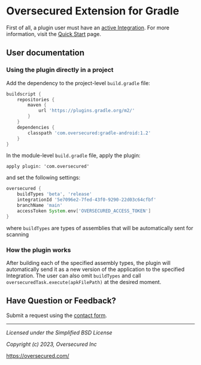 Oversecured Extension for Gradle
============================

First of all, a plugin user must have an [active Integration](https://oversecured.com/integrations). For more information, visit the [Quick Start](https://oversecured.com/docs/quick-start/) page.

User documentation
------------------

### Using the plugin directly in a project

Add the dependency to the project-level `build.gradle` file:

```gradle
buildscript {
    repositories {
        maven {
            url 'https://plugins.gradle.org/m2/'
        }
    }
    dependencies {
        classpath 'com.oversecured:gradle-android:1.2'
    }
}
```

In the module-level `build.gradle` file, apply the plugin:

```
apply plugin: 'com.oversecured'
```

and set the following settings:

```gradle
oversecured {
    buildTypes 'beta', 'release'
    integrationId '5e7096e2-7fed-43f0-9290-22d03c64cfbf'
    branchName 'main'
    accessToken System.env['OVERSECURED_ACCESS_TOKEN']
}
```

where `buildTypes` are types of assemblies that will be automatically sent for scanning


### How the plugin works

After building each of the specified assembly types, the plugin will automatically send it as a new version of the application to the specified Integration. The user can also omit `buildTypes` and call `oversecuredTask.execute(apkFilePath)` at the desired moment.

Have Question or Feedback?
--------------------------

Submit a request using the [contact form](https://support.oversecured.com/hc/en-us/requests/new).

---------------------------------------
*Licensed under the Simplified BSD License*

*Copyright (c) 2023, Oversecured Inc*

https://oversecured.com/
